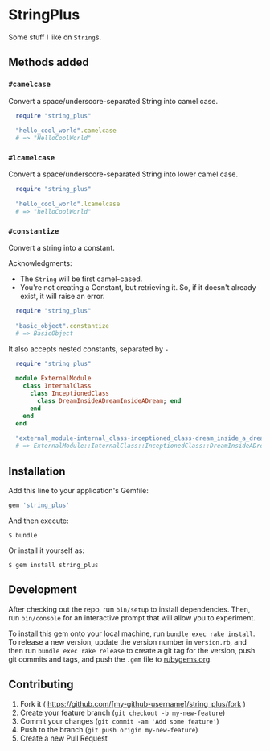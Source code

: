 # StringPlus

Some stuff I like on `String`s.

## Methods added

### `#camelcase`

Convert a space/underscore-separated String into camel case.

```ruby
  require "string_plus"
  
  "hello_cool_world".camelcase
  # => "HelloCoolWorld"
```

### `#lcamelcase`

Convert a space/underscore-separated String into lower camel case.

```ruby
  require "string_plus"
  
  "hello_cool_world".lcamelcase
  # => "helloCoolWorld"
```


### `#constantize`

Convert a string into a constant.

Acknowledgments:

* The `String` will be first camel-cased.
* You're not creating a Constant, but retrieving it. So, if it doesn't already exist, it will raise an error.

```ruby
  require "string_plus"
  
  "basic_object".constantize
  # => BasicObject
```

It also accepts nested constants, separated by `-`

```ruby
  require "string_plus"
  
  module ExternalModule
    class InternalClass
      class InceptionedClass
        class DreamInsideADreamInsideADream; end
      end
    end
  end
  
  "external_module-internal_class-inceptioned_class-dream_inside_a_dream_inside_a_dream".constantize
  # => ExternalModule::InternalClass::InceptionedClass::DreamInsideADreamInsideADream
```

## Installation

Add this line to your application's Gemfile:

```ruby
gem 'string_plus'
```

And then execute:

    $ bundle

Or install it yourself as:

    $ gem install string_plus

## Development

After checking out the repo, run `bin/setup` to install dependencies. Then, run `bin/console` for an interactive prompt that will allow you to experiment.

To install this gem onto your local machine, run `bundle exec rake install`. To release a new version, update the version number in `version.rb`, and then run `bundle exec rake release` to create a git tag for the version, push git commits and tags, and push the `.gem` file to [rubygems.org](https://rubygems.org).

## Contributing

1. Fork it ( https://github.com/[my-github-username]/string_plus/fork )
2. Create your feature branch (`git checkout -b my-new-feature`)
3. Commit your changes (`git commit -am 'Add some feature'`)
4. Push to the branch (`git push origin my-new-feature`)
5. Create a new Pull Request
